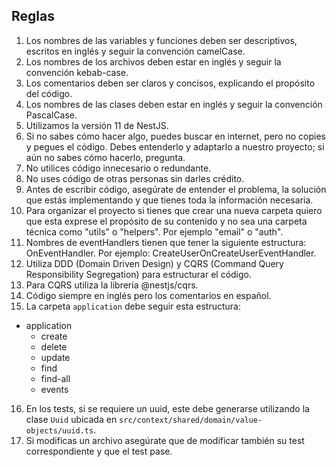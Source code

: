 ## Reglas

1. Los nombres de las variables y funciones deben ser descriptivos, escritos en inglés y seguir la convención camelCase.
2. Los nombres de los archivos deben estar en inglés y seguir la convención kebab-case.
3. Los comentarios deben ser claros y concisos, explicando el propósito del código.
4. Los nombres de las clases deben estar en inglés y seguir la convención PascalCase.
5. Utilizamos la versión 11 de NestJS.
6. Si no sabes cómo hacer algo, puedes buscar en internet, pero no copies y pegues el código. Debes entenderlo y adaptarlo a nuestro proyecto; si aún no sabes cómo hacerlo, pregunta.
7. No utilices código innecesario o redundante.
8. No uses código de otras personas sin darles crédito.
9. Antes de escribir código, asegúrate de entender el problema, la solución que estás implementando y que tienes toda la información necesaria.
10. Para organizar el proyecto si tienes que crear una nueva carpeta quiero que esta exprese el propósito de su contenido y no sea una carpeta técnica como "utils" o "helpers". Por ejemplo "email" o "auth".
11. Nombres de eventHandlers tienen que tener la siguiente estructura: <newAction>On<oldAction>EventHandler. Por ejemplo: CreateUserOnCreateUserEventHandler.
12. Utiliza DDD (Domain Driven Design) y CQRS (Command Query Responsibility Segregation) para estructurar el código.
13. Para CQRS utiliza la librería @nestjs/cqrs.  
14. Código siempre en inglés pero los comentarios en español.
15. La carpeta `application` debe seguir esta estructura:  
  - application  
    - create  
    - delete  
    - update  
    - find  
    - find-all  
    - events  
16. En los tests, si se requiere un uuid, este debe generarse utilizando la clase `Uuid` ubicada en `src/context/shared/domain/value-objects/uuid.ts`.
17. Si modificas un archivo asegúrate que de modificar también su test correspondiente y que el test pase.
